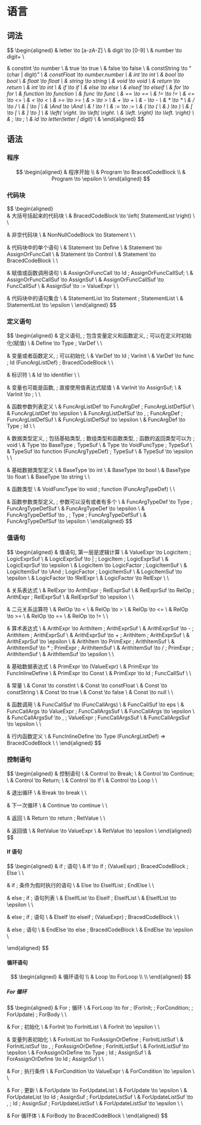# 语言

## 词法

$$
\begin{aligned}
& letter \to [a-zA-Z] \\
& digit \to [0-9] \\
& number \to digit+ \\

& constInt \to number \\
& true \to true \\
& false \to false \\
& constString \to "(char | digit)*" \\
& constFloat \to number.number \\
& int \to int \\
& bool \to bool \\
& float \to float \\
& string \to string \\
& void \to void \\
& return \to return \\
& int \to int \\
& if \to if \\
& else \to else \\
& elseif \to elseif \\
& for \to for \\
& function \to function \\
& func \to func \\
& == \to == \\
& != \to != \\
& <= \to <= \\
& < \to < \\
& >= \to >= \\
& > \to > \\
& + \to + \\
& - \to - \\
& * \to * \\
& / \to / \\
& | \to | \\
& \And \to \And \\
& ! \to ! \\
& := \to := \\
& ( \to ( \\
& ) \to ) \\
& [ \to [ \\
& ] \to ] \\
& \left\{ \right. \to \left\{ \right. \\
& \left. \right\} \to \left. \right\} \\
& ; \to ; \\
& id \to letter(letter | digit)* \\
& \end{aligned}
$$

## 语法

### 程序

$$
\begin{aligned}
& 程序开始 \\
& Program \to BracedCodeBlock \\
& Program \to \epsilon \\
\end{aligned}
$$

### 代码块

$$
\begin{aligned}\
& 大括号括起来的代码块 \\
& BracedCodeBlock \to \left\{ StatementList \right\} \\
\\

& 非空代码块 \\
& NonNullCodeBlock \to Statement \\
\\

& 代码块中的单个语句 \\
& Statement \to Define \\
& Statement \to AssignOrFuncCall \\
& Statement \to Control \\
& Statement \to BracedCodeBlock \\
\\

& 赋值或函数调用语句 \\
& AssignOrFuncCall \to Id \; AssignOrFuncCallSuf; \\
& AssignOrFuncCallSuf \to AssignSuf \\
& AssignOrFuncCallSuf \to FuncCallSuf \\
& AssignSuf \to := ValueExpr \\
\\

& 代码块中的语句集合 \\
& StatementList \to Statement \; StatementList \\
& StatementList \to \epsilon \\
\end{aligned}
$$

### 定义语句

$$
\begin{aligned}
& 定义语句, \; 包含变量定义和函数定义, \; 可以在定义时初始化(赋值) \\
& Define \to Type \; VarDef \\
\\

& 变量或者函数定义, \; 可以初始化 \\
& VarDef \to Id \; VarInit \\
& VarDef \to func \; Id (FuncArgListDef) \; BracedCodeBlock \\
\\

& 标识符 \\
& Id \to identifier \\
\\

& 变量也可能是函数, \; 直接使用值表达式赋值 \\
& VarInit \to AssignSuf; \\
& VarInit \to ; \\
\\

& 函数参数列表定义 \\
& FuncArgListDef \to FuncArgDef \; FuncArgListDefSuf \\
& FuncArgListDef \to \epsilon \\
& FuncArgListDefSuf \to , \; FuncArgDef \; FuncArgListDefSuf \\
& FuncArgListDefSuf \to \epsilon \\
& FuncArgDef \to Type \; Id \\
\\

& 数据类型定义, \; 包括基础类型, \; 数组类型和函数类型, \; 函数的返回类型可以为 \; void \\
& Type \to BaseType \; TypeSuf \\
& Type \to VoidFuncType \; TypeSuf \\
& TypeSuf \to function (FuncArgTypeDef) \; TypeSuf \\
& TypeSuf \to \epsilon \\
\\

& 基础数据类型定义 \\
& BaseType \to int \\
& BaseType \to bool \\
& BaseType \to float \\
& BaseType \to string \\
\\

& 函数类型 \\
& VoidFuncType \to void \; function (FuncArgTypeDef) \\
\\

& 函数参数类型定义, \; 参数可以没有或者有多个 \\
& FuncArgTypeDef \to Type \; FuncArgTypeDefSuf \\
& FuncArgTypeDef \to \epsilon \\
& FuncArgTypeDefSuf \to , \; Type \; FuncArgTypeDefSuf \\
& FuncArgTypeDefSuf \to \epsilon \\
\end{aligned}
$$

### 值语句

$$
\begin{aligned}
& 值语句, 第一层是逻辑计算 \\
& ValueExpr \to LogicItem \; LogicExprSuf \\
& LogicExprSuf \to | \; LogicItem \; LogicExprSuf \\
& LogicExprSuf \to \epsilon \\
& LogicItem \to LogicFactor \; LogicItemSuf \\
& LogicItemSuf \to \And \; LogicFactor \; LogicItemSuf \\
& LogicItemSuf \to \epsilon \\
& LogicFactor \to !RelExpr \\
& LogicFactor \to RelExpr \\
\\

& 关系表达式 \\
& RelExpr \to ArithExpr \; RelExprSuf \\
& RelExprSuf \to RelOp \; ArithExpr \; RelExprSuf \\
& RelExprSuf \to \epsilon \\
\\

& 二元关系运算符 \\
& RelOp \to < \\
& RelOp \to > \\
& RelOp \to <= \\
& RelOp \to >= \\
& RelOp \to == \\
& RelOp \to != \\
\\

& 算术表达式 \\
& ArithExpr \to ArithItem \; ArithExprSuf \\
& ArithExprSuf \to - \; ArithItem \; ArithExprSuf \\
& ArithExprSuf \to + \; ArithItem \; ArithExprSuf \\
& ArithExprSuf \to \epsilon \\
& ArithItem \to PrimExpr \; ArithItemSuf \\
& ArithItemSuf \to * \; PrimExpr \; ArithItemSuf \\
& ArithItemSuf \to / \; PrimExpr \; ArithItemSuf \\
& ArithItemSuf \to \epsilon \\
\\

& 基础数据表达式 \\
& PrimExpr \to (ValueExpr) \\
& PrimExpr \to FuncInlineDefine \\
& PrimExpr \to Const \\
& PrimExpr \to Id \; FuncCallSuf \\
\\

& 常量 \\
& Const \to constInt \\
& Const \to constFloat \\
& Const \to constString \\
& Const \to true \\
& Const \to false \\
& Const \to null \\
\\

& 函数调用 \\
& FuncCallSuf \to (FuncCallArgs) \\
& FuncCallSuf \to eps \\
& FuncCallArgs \to ValueExpr \; FuncCallArgsSuf \\
& FuncCallArgs \to \epsilon \\
& FuncCallArgsSuf \to , \; ValueExpr \; FuncCallArgsSuf \\
& FuncCallArgsSuf \to \epsilon \\
\\

& 行内函数定义 \\
& FuncInlineDefine \to Type (FuncArgListDef) => BracedCodeBlock \\
\\
\end{aligned}
$$

### 控制语句

$$
\begin{aligned}
& 控制语句 \\
& Control \to Break; \\
& Control \to Continue; \\
& Control \to Return; \\
& Control \to If \\
& Control \to Loop \\
\\

& 退出循环 \\
& Break \to break \\
\\

& 下一次循环 \\
& Continue \to continue \\
\\

& 返回 \\
& Return \to return \; RetValue \\
\\

& 返回值 \\
& RetValue \to ValueExpr \\
& RetValue \to \epsilon \\
\end{aligned}
$$

#### If 语句

$$
\begin{aligned}
& if \; 语句 \\
& If \to if \; (ValueExpr) \; BracedCodeBlock \; Else \\
\\

& if \; 条件为假时执行的语句 \\
& Else \to ElseIfList \; EndElse \\
\\

& else \; if \; 语句列表 \\
& ElseIfList \to ElseIf \; ElseIfList \\
& ElseIfList \to \epsilon \\
\\

& else \; if \; 语句 \\
& ElseIf \to elseif \; (ValueExpr) \; BracedCodeBlock \\
\\

& else \; 语句 \\
& EndElse \to else \; BracedCodeBlock \\
& EndElse \to \epsilon \\

\end{aligned}
$$

#### 循环语句

$$
\begin{aligned}
& 循环语句 \\
& Loop \to ForLoop \\
\\
\end{aligned}
$$

##### For 循环

$$
\begin{aligned}
& For \; 循环 \\
& ForLoop \to for \; (ForInit; \; ForCondition; \; ForUpdate) \; ForBody \\
\\

& For \; 初始化 \\
& ForInit \to ForInitList \\
& ForInit \to \epsilon \\
\\

& 变量列表初始化 \\
& ForInitList \to ForAssignOrDefine \; ForInitListSuf \\
& ForInitListSuf \to , \; ForAssignOrDefine \; ForInitListSuf \\
& ForInitListSuf \to \epsilon \\
& ForAssignOrDefine \to Type \; Id \; AssignSuf \\
& ForAssignOrDefine \to Id \; AssignSuf \\
\\

& For \; 执行条件 \\
& ForCondition \to ValueExpr \\
& ForCondition \to \epsilon \\
\\

& For \; 更新 \\
& ForUpdate \to ForUpdateList \\
& ForUpdate \to \epsilon \\
& ForUpdateList \to Id \; AssignSuf \; ForUpdateListSuf \\
& ForUpdateListSuf \to , \; Id \; AssignSuf \; ForUpdateListSuf \\
& ForUpdateListSuf \to \epsilon \\
\\

& For 循环体 \\
& ForBody \to BracedCodeBlock \\
\end{aligned}
$$
